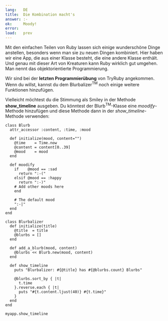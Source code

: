 ```yaml
---
lang:   DE
title:  Die Kombination macht's
answer: :-
ok:     Moody!
error:
load:   prev
---
```


Mit den einfachen Teilen von Ruby lassen sich einige wunderschöne Dinge 
anstellen, besonders wenn man sie zu neuen Dingen kombiniert.
Hier haben wir eine App, die aus einer Klasse besteht, die eine andere Klasse 
enthält. Und genau mit dieser Art von Kreaturen kann Ruby wirklich gut umgehen. 
Man nennt das objektorientierte Programmierung.

Wir sind bei der __letzten Programmierübung__ von TryRuby angekommen. Wenn du 
willst, kannst du dem Blurbalizer<sup>TM</sup> noch einige weitere Funktionen hinzufügen.

Vielleicht möchtest du die Stimmung als Smiley in der Methode __show_timeline__ 
ausgeben. Du könntest der Blurb<sup>TM</sup>-Klasse eine _moodify_-Methode 
hinzufügen und diese Methode dann in der _show\_timeline_-Methode verwenden:

    class Blurb
      attr_accessor :content, :time, :mood

      def initialize(mood, content="")
        @time    = Time.now
        @content = content[0..39]
        @mood    = mood
      end

      def moodify
        if    @mood == :sad
          return ":-("
        elsif @mood == :happy
          return ":-)"
        # Add other moods here
        end

        # The default mood
        ":-|"
      end
    end

    class Blurbalizer
      def initialize(title)
        @title  = title
        @blurbs = []
      end

      def add_a_blurb(mood, content)
        @blurbs << Blurb.new(mood, content)
      end

      def show_timeline
        puts "Blurbalizer: #{@title} has #{@blurbs.count} Blurbs"

        @blurbs.sort_by { |t|
          t.time
        }.reverse.each { |t|
          puts "#{t.content.ljust(40)} #{t.time}"
        }
      end
    end

    myapp.show_timeline
